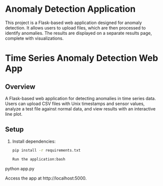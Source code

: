 # Anomaly Detection Application

This project is a Flask-based web application designed for anomaly detection. It allows users to upload files, which are then processed to identify anomalies. The results are displayed on a separate results page, complete with visualizations.

# Time Series Anomaly Detection Web App

## Overview
A Flask-based web application for detecting anomalies in time series data. Users can upload CSV files with Unix timestamps and sensor values, analyze a test file against normal data, and view results with an interactive line plot.

## Setup
1. Install dependencies:
   ```bash
   pip install -r requirements.txt

   Run the application:bash

python app.py

Access the app at http://localhost:5000.

